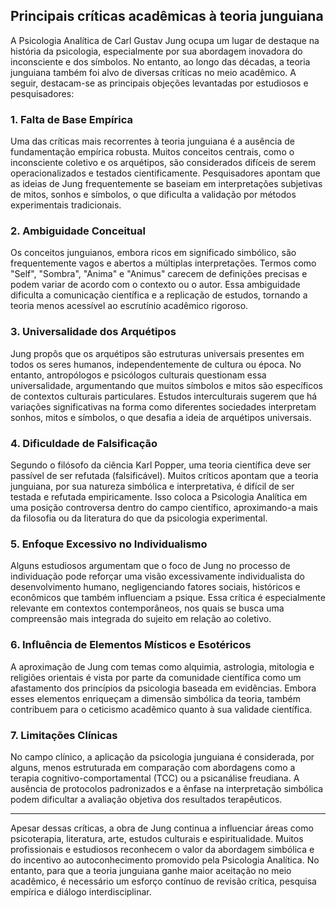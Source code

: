 
## Principais críticas acadêmicas à teoria junguiana

A Psicologia Analítica de Carl Gustav Jung ocupa um lugar de destaque na história da psicologia, especialmente por sua abordagem inovadora do inconsciente e dos símbolos. No entanto, ao longo das décadas, a teoria junguiana também foi alvo de diversas críticas no meio acadêmico. A seguir, destacam-se as principais objeções levantadas por estudiosos e pesquisadores:

### 1. **Falta de Base Empírica**

Uma das críticas mais recorrentes à teoria junguiana é a ausência de fundamentação empírica robusta. Muitos conceitos centrais, como o inconsciente coletivo e os arquétipos, são considerados difíceis de serem operacionalizados e testados cientificamente. Pesquisadores apontam que as ideias de Jung frequentemente se baseiam em interpretações subjetivas de mitos, sonhos e símbolos, o que dificulta a validação por métodos experimentais tradicionais.

### 2. **Ambiguidade Conceitual**

Os conceitos junguianos, embora ricos em significado simbólico, são frequentemente vagos e abertos a múltiplas interpretações. Termos como "Self", "Sombra", "Anima" e "Animus" carecem de definições precisas e podem variar de acordo com o contexto ou o autor. Essa ambiguidade dificulta a comunicação científica e a replicação de estudos, tornando a teoria menos acessível ao escrutínio acadêmico rigoroso.

### 3. **Universalidade dos Arquétipos**

Jung propôs que os arquétipos são estruturas universais presentes em todos os seres humanos, independentemente de cultura ou época. No entanto, antropólogos e psicólogos culturais questionam essa universalidade, argumentando que muitos símbolos e mitos são específicos de contextos culturais particulares. Estudos interculturais sugerem que há variações significativas na forma como diferentes sociedades interpretam sonhos, mitos e símbolos, o que desafia a ideia de arquétipos universais.

### 4. **Dificuldade de Falsificação**

Segundo o filósofo da ciência Karl Popper, uma teoria científica deve ser passível de ser refutada (falsificável). Muitos críticos apontam que a teoria junguiana, por sua natureza simbólica e interpretativa, é difícil de ser testada e refutada empiricamente. Isso coloca a Psicologia Analítica em uma posição controversa dentro do campo científico, aproximando-a mais da filosofia ou da literatura do que da psicologia experimental.

### 5. **Enfoque Excessivo no Individualismo**

Alguns estudiosos argumentam que o foco de Jung no processo de individuação pode reforçar uma visão excessivamente individualista do desenvolvimento humano, negligenciando fatores sociais, históricos e econômicos que também influenciam a psique. Essa crítica é especialmente relevante em contextos contemporâneos, nos quais se busca uma compreensão mais integrada do sujeito em relação ao coletivo.

### 6. **Influência de Elementos Místicos e Esotéricos**

A aproximação de Jung com temas como alquimia, astrologia, mitologia e religiões orientais é vista por parte da comunidade científica como um afastamento dos princípios da psicologia baseada em evidências. Embora esses elementos enriqueçam a dimensão simbólica da teoria, também contribuem para o ceticismo acadêmico quanto à sua validade científica.

### 7. **Limitações Clínicas**

No campo clínico, a aplicação da psicologia junguiana é considerada, por alguns, menos estruturada em comparação com abordagens como a terapia cognitivo-comportamental (TCC) ou a psicanálise freudiana. A ausência de protocolos padronizados e a ênfase na interpretação simbólica podem dificultar a avaliação objetiva dos resultados terapêuticos.

---

Apesar dessas críticas, a obra de Jung continua a influenciar áreas como psicoterapia, literatura, arte, estudos culturais e espiritualidade. Muitos profissionais e estudiosos reconhecem o valor da abordagem simbólica e do incentivo ao autoconhecimento promovido pela Psicologia Analítica. No entanto, para que a teoria junguiana ganhe maior aceitação no meio acadêmico, é necessário um esforço contínuo de revisão crítica, pesquisa empírica e diálogo interdisciplinar.
```
